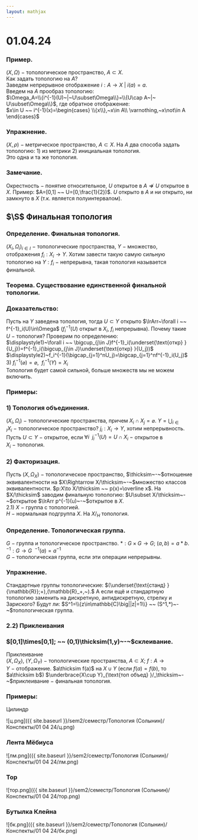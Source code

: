 ```yaml
---  
layout: mathjax  
---  
```

  
# 01.04.24  
  
### Пример.  
$(X,\Omega)~-~$топологическое пространство, $A\subset X.$  
Как задать топологию на $A?$  
Заведем непрерывное отображение $i:A\to X~|~i(a)=a$.  
Введем на $A$ прообраз топологию:  
$\Omega_A=\\{i^{-1}(U)~|~U\subset\Omega\\}=\\{U\cap A~|~ U\subset\Omega\\}$, где обратное отображение:  
$x\in U ~~ i^{-1}(x)=\begin{cases}  
\\{x\\},~x\in A\\  
\varnothing,~x\not\in A  
\end{cases}$  
  
### Упражнение.  
$(X,\rho)~-~$метрическое пространство, $A\subset X.$ На $A$ два способа задать топологию: $1)$ из метрики $2)$ инициальная топология.  
Это одна и та же топология.  
  
### Замечание.  
Окрестность $-$ понятие относительное, $U$ открытое в $A\not\Rightarrow U$ открытое в $X$. Пример: $A=[0,1] ~~ U=[0,\frac{1}{2})$. $U$ открыто в $A$ и ни открыто, ни замкнуто в $X$ (т.к. является полуинтервалом).  
  
## $\S$ Финальная топология  
  
### Определение. Финальная топология.  
$\displaystyle(X_i,\Omega_i)_{i\in I}~-~$топологические пространства, $Y~-~$множество, отображения $f_i:X_i\to Y$. Хотим завести такую самую сильную топологию на $Y:f_i~-~$непрерывна, такая топология называется финальной.  
  
### Теорема. Существование единственной финальной топологии.  
  
### Доказательство:  
Пусть на $Y$ заведена топология, тогда $U\subset Y$ открыто $\lrArr~\forall i ~~ f^{-1}_i(U)\in\Omega$ ($f^{-1}_i(U)$ открыт в $X_i$, $f_i$ непрерывна). Почему такие $U~-~$топология? Проверим по определению:  
$\displaystyle1)~\forall i ~~ \bigcup_{j\in J}f^{-1}_i(\underset{\text{откр} }{U_j})=f^{-1}_i(\bigcup_{j\in J}\underset{\text{откр} }{U_j})$  
$\displaystyle2)~f_i^{-1}(\bigcap_{j=1}^nU_j)=\bigcap_{j=1}^nf^{-1}_i(U_j)$  
$3)~f^{-1}_i(\varnothing)=\varnothing, ~~ f^{-1}_i(Y)=X_i$  
Топология будет самой сильной, больше множеств мы не можем включить.  
  
### Примеры:  
  
### $1)$ Топология объединения.  
$(X_i,\Omega_i)~-~$топологические пространства, причем $\displaystyle X_i\cap X_j=\varnothing.~Y=\bigcup_{i\in I}X_i~-~$топологическое пространство? $j_i:X_i\to Y,$ хотим непрерывность. Пусть $U\subset Y~-~$открытое, если $\forall i ~~ j^{-1}_i(U)=U\cap X_i~-~$открытое в $X_i~-~$топология.  
  
### $2)$ Факторизация.  
Пусть $(X,\Omega_X)~-~$топологическое пространство, $\thicksim~-~$отношение эквивалентности на $X\Rightarrow X/\thicksim~-~$множество классов эквивалентности. $p:X\to X/\thicksim ~~ p(x)=\overline x$. На $X/\thicksim$ заводим финальную топологию: $U\subset X/\thicksim~-~$открытое $\lrArr p^{-1}(u)~-~$открытое в $X$.  
$2.1)~X~-~$группа с топологией.  
$H~-~$нормальная подгруппа $X$. На $X/_H$ топология.  
  
### Определение. Топологическая группа.  
$G~-~$группа и топологическое пространство. $*:G\times G\to G;~(a,b)=a * b$. $^{-1}:G\to G ~~ ^{-1}(a)=a^{-1}$  
$G~-~$топологическая группа, если эти операции непрерывны.  
  
### Упражнение.  
Стандартные группы топологические: $(\underset{\text{станд} }{\mathbb{R}};+),(\mathbb{R}_+,~).$ А если ещё и стандартную топологию заменить на дискретную, антидискретную, стрелку и Зариского? Будут ли: $S^1=\\{z\in\mathbb{C}\big||z|=1\\} ~~ (S^1,*)~-~$топологическая группа.  
  
### $2.2)$ Приклеивания  
  
### $[0,1]\times[0,1]; ~~ (0,1)\thicksim(1,y)~-~$склеивание.  
Приклеивание  
$(X,\Omega_X),~(Y,\Omega_Y) ~-~$топологические пространства, $A\subset X;~f:A\to Y~-~$отображение. $a\thicksim f(a)$ на $X\cup Y$ (если $f(a)=f(b),$ то $a\thicksim b$) $\underbrace{X\cup Y}_{\text{топ объед} }/_\thicksim~-~$приклеивание $-$  финальная топология.  
  
### Примеры:  
Цилиндр  
  
![ц.png]({{ site.baseurl }}/sem2/семестр/Топология (Солынин)/Конспекты/01 04 24/ц.png)  
  
### Лента Мёбиуса  
  
![лм.png]({{ site.baseurl }}/sem2/семестр/Топология (Солынин)/Конспекты/01 04 24/лм.png)  
  
### Тор  
  
![тор.png]({{ site.baseurl }}/sem2/семестр/Топология (Солынин)/Конспекты/01 04 24/тор.png)  
  
### Бутылка Клейна  
  
![бк.png]({{ site.baseurl }}/sem2/семестр/Топология (Солынин)/Конспекты/01 04 24/бк.png)  
